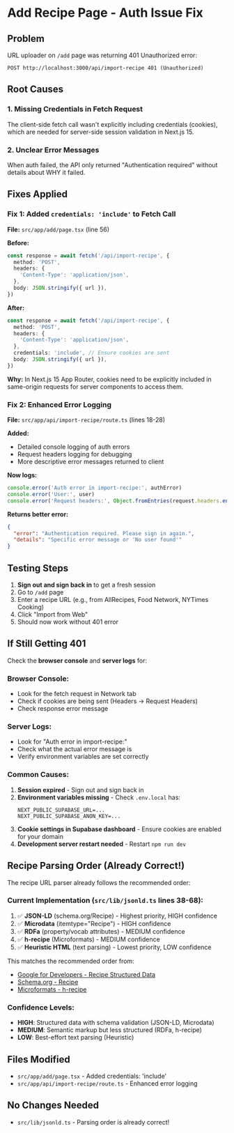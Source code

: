 # Add Recipe Page - Auth Issue Fix

## Problem
URL uploader on `/add` page was returning 401 Unauthorized error:
```
POST http://localhost:3000/api/import-recipe 401 (Unauthorized)
```

## Root Causes

### 1. Missing Credentials in Fetch Request
The client-side fetch call wasn't explicitly including credentials (cookies), which are needed for server-side session validation in Next.js 15.

### 2. Unclear Error Messages
When auth failed, the API only returned "Authentication required" without details about WHY it failed.

## Fixes Applied

### Fix 1: Added `credentials: 'include'` to Fetch Call
**File:** `src/app/add/page.tsx` (line 56)

**Before:**
```typescript
const response = await fetch('/api/import-recipe', {
  method: 'POST',
  headers: {
    'Content-Type': 'application/json',
  },
  body: JSON.stringify({ url }),
})
```

**After:**
```typescript
const response = await fetch('/api/import-recipe', {
  method: 'POST',
  headers: {
    'Content-Type': 'application/json',
  },
  credentials: 'include', // Ensure cookies are sent
  body: JSON.stringify({ url }),
})
```

**Why:** In Next.js 15 App Router, cookies need to be explicitly included in same-origin requests for server components to access them.

### Fix 2: Enhanced Error Logging
**File:** `src/app/api/import-recipe/route.ts` (lines 18-28)

**Added:**
- Detailed console logging of auth errors
- Request headers logging for debugging
- More descriptive error messages returned to client

**Now logs:**
```javascript
console.error('Auth error in import-recipe:', authError)
console.error('User:', user)
console.error('Request headers:', Object.fromEntries(request.headers.entries()))
```

**Returns better error:**
```json
{
  "error": "Authentication required. Please sign in again.",
  "details": "Specific error message or 'No user found'"
}
```

## Testing Steps

1. **Sign out and sign back in** to get a fresh session
2. Go to `/add` page
3. Enter a recipe URL (e.g., from AllRecipes, Food Network, NYTimes Cooking)
4. Click "Import from Web"
5. Should now work without 401 error

## If Still Getting 401

Check the **browser console** and **server logs** for:

### Browser Console:
- Look for the fetch request in Network tab
- Check if cookies are being sent (Headers → Request Headers)
- Check response error message

### Server Logs:
- Look for "Auth error in import-recipe:" 
- Check what the actual error message is
- Verify environment variables are set correctly

### Common Causes:
1. **Session expired** - Sign out and sign back in
2. **Environment variables missing** - Check `.env.local` has:
   ```
   NEXT_PUBLIC_SUPABASE_URL=...
   NEXT_PUBLIC_SUPABASE_ANON_KEY=...
   ```
3. **Cookie settings in Supabase dashboard** - Ensure cookies are enabled for your domain
4. **Development server restart needed** - Restart `npm run dev`

## Recipe Parsing Order (Already Correct!)

The recipe URL parser already follows the recommended order:

### Current Implementation (`src/lib/jsonld.ts` lines 38-68):

1. ✅ **JSON-LD** (schema.org/Recipe) - Highest priority, HIGH confidence
2. ✅ **Microdata** (itemtype="Recipe") - HIGH confidence
3. ✅ **RDFa** (property/vocab attributes) - MEDIUM confidence
4. ✅ **h-recipe** (Microformats) - MEDIUM confidence
5. ✅ **Heuristic HTML** (text parsing) - Lowest priority, LOW confidence

This matches the recommended order from:
- [Google for Developers - Recipe Structured Data](https://developers.google.com/search/docs/appearance/structured-data/recipe)
- [Schema.org - Recipe](https://schema.org/Recipe)
- [Microformats - h-recipe](http://microformats.org/wiki/h-recipe)

### Confidence Levels:
- **HIGH**: Structured data with schema validation (JSON-LD, Microdata)
- **MEDIUM**: Semantic markup but less structured (RDFa, h-recipe)
- **LOW**: Best-effort text parsing (Heuristic)

## Files Modified
- `src/app/add/page.tsx` - Added credentials: 'include'
- `src/app/api/import-recipe/route.ts` - Enhanced error logging

## No Changes Needed
- `src/lib/jsonld.ts` - Parsing order is already correct!



